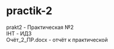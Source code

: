 # practik-2</br>
 prakt2 - Практическая №2</br>
 IHT - ИДЗ</br>
 Очёт_2_ПР.docx - отчёт к практической

